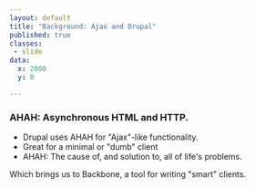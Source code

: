 ```yaml
---
layout: default
title: "Background: Ajax and Drupal"
published: true
classes:
 - slide
data:
  x: 2000
  y: 0

---
```


### AHAH: Asynchronous HTML and HTTP.

* Drupal uses AHAH for "Ajax"-like functionality.
* Great for a minimal or "dumb" client
* AHAH: The cause of, and solution to, all of life's problems.

Which brings us to Backbone, a tool for writing "smart" clients.

